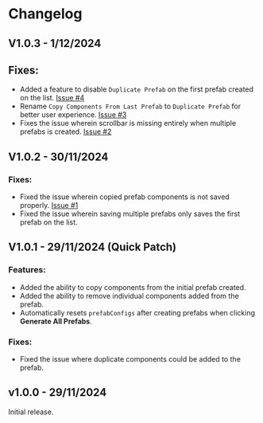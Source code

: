 # Changelog

## V1.0.3 - 1/12/2024
## Fixes:
- Added a feature to disable ``Duplicate Prefab`` on the first prefab created on the list. [Issue #4](https://github.com/haruchanz64/PrefabGenerator/issues/4)
- Rename ``Copy Components From Last Prefab`` to ``Duplicate Prefab`` for better user experience. [Issue #3](https://github.com/haruchanz64/PrefabGenerator/issues/3)
- Fixes the issue wherein scrollbar is missing entirely when multiple prefabs is created. [Issue #2](https://github.com/haruchanz64/PrefabGenerator/issues/2)

## V1.0.2 - 30/11/2024
### Fixes:
- Fixed the issue wherein copied prefab components is not saved properly. [Issue #1](https://github.com/haruchanz64/PrefabGenerator/issues/1)
- Fixed the issue wherein saving multiple prefabs only saves the first prefab on the list.

## V1.0.1 - 29/11/2024 (Quick Patch)

### Features:
- Added the ability to copy components from the initial prefab created.
- Added the ability to remove individual components added from the prefab.
- Automatically resets ``prefabConfigs`` after creating prefabs when clicking **Generate All Prefabs**.

### Fixes:
- Fixed the issue where duplicate components could be added to the prefab.
## v1.0.0 - 29/11/2024

Initial release.
